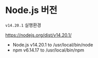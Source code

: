 # Node.js 버전

`v14.20.1` 실행환경

https://nodejs.org/dist/v14.20.1/

- Node.js v14.20.1 to /usr/local/bin/node
- npm v6.14.17 to /usr/local/bin/npm
